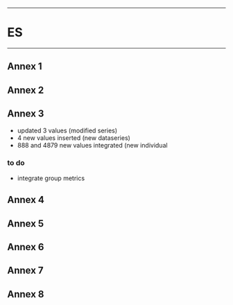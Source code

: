 -----------------------------------------------------------
# ES
-----------------------------------------------------------
## Annex 1


## Annex 2

## Annex 3
* updated 3 values (modified series)
* 4 new values inserted (new dataseries)
* 888 and 4879 new values integrated (new individual

### to do
* integrate group metrics

## Annex 4



## Annex 5


## Annex 6


## Annex 7

## Annex 8
